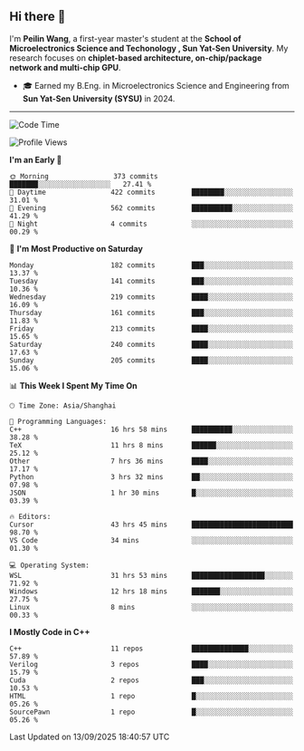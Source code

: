 ## Hi there 👋

I'm **Peilin Wang**, a first-year master's student at the **School of Microelectronics Science and Techonology , Sun Yat-Sen University**. My research focuses on **chiplet-based architecture, on-chip/package network and multi-chip GPU**.

- 🎓 Earned my B.Eng. in Microelectronics Science and Engineering from **Sun Yat-Sen University (SYSU)** in 2024.

---

<!--START_SECTION:waka-->
![Code Time](http://img.shields.io/badge/Code%20Time-160%20hrs%2049%20mins-blue)

![Profile Views](http://img.shields.io/badge/Profile%20Views-30-blue)

**I'm an Early 🐤** 

```text
🌞 Morning                373 commits         ███████░░░░░░░░░░░░░░░░░░   27.41 % 
🌆 Daytime                422 commits         ████████░░░░░░░░░░░░░░░░░   31.01 % 
🌃 Evening                562 commits         ██████████░░░░░░░░░░░░░░░   41.29 % 
🌙 Night                  4 commits           ░░░░░░░░░░░░░░░░░░░░░░░░░   00.29 % 
```
📅 **I'm Most Productive on Saturday** 

```text
Monday                   182 commits         ███░░░░░░░░░░░░░░░░░░░░░░   13.37 % 
Tuesday                  141 commits         ███░░░░░░░░░░░░░░░░░░░░░░   10.36 % 
Wednesday                219 commits         ████░░░░░░░░░░░░░░░░░░░░░   16.09 % 
Thursday                 161 commits         ███░░░░░░░░░░░░░░░░░░░░░░   11.83 % 
Friday                   213 commits         ████░░░░░░░░░░░░░░░░░░░░░   15.65 % 
Saturday                 240 commits         ████░░░░░░░░░░░░░░░░░░░░░   17.63 % 
Sunday                   205 commits         ████░░░░░░░░░░░░░░░░░░░░░   15.06 % 
```


📊 **This Week I Spent My Time On** 

```text
🕑︎ Time Zone: Asia/Shanghai

💬 Programming Languages: 
C++                      16 hrs 58 mins      ██████████░░░░░░░░░░░░░░░   38.28 % 
TeX                      11 hrs 8 mins       ██████░░░░░░░░░░░░░░░░░░░   25.12 % 
Other                    7 hrs 36 mins       ████░░░░░░░░░░░░░░░░░░░░░   17.17 % 
Python                   3 hrs 32 mins       ██░░░░░░░░░░░░░░░░░░░░░░░   07.98 % 
JSON                     1 hr 30 mins        █░░░░░░░░░░░░░░░░░░░░░░░░   03.39 % 

🔥 Editors: 
Cursor                   43 hrs 45 mins      █████████████████████████   98.70 % 
VS Code                  34 mins             ░░░░░░░░░░░░░░░░░░░░░░░░░   01.30 % 

💻 Operating System: 
WSL                      31 hrs 53 mins      ██████████████████░░░░░░░   71.92 % 
Windows                  12 hrs 18 mins      ███████░░░░░░░░░░░░░░░░░░   27.75 % 
Linux                    8 mins              ░░░░░░░░░░░░░░░░░░░░░░░░░   00.33 % 
```

**I Mostly Code in C++** 

```text
C++                      11 repos            ██████████████░░░░░░░░░░░   57.89 % 
Verilog                  3 repos             ████░░░░░░░░░░░░░░░░░░░░░   15.79 % 
Cuda                     2 repos             ███░░░░░░░░░░░░░░░░░░░░░░   10.53 % 
HTML                     1 repo              █░░░░░░░░░░░░░░░░░░░░░░░░   05.26 % 
SourcePawn               1 repo              █░░░░░░░░░░░░░░░░░░░░░░░░   05.26 % 
```




 Last Updated on 13/09/2025 18:40:57 UTC
<!--END_SECTION:waka-->
